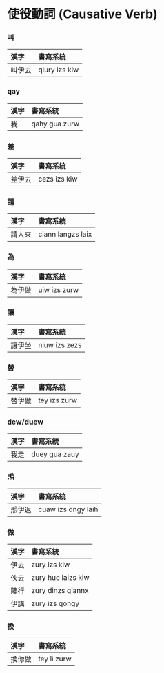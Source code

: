 # 使役動詞 (Causative Verb)

### 叫

| 漢字 | 書寫系統 |
| :--- | :--- |
| 叫伊去 | qiury izs kiw |

### qay

| 漢字 | 書寫系統 |
| :--- | :--- |
| 我 | qahy gua zurw |

### 差

| 漢字 | 書寫系統 |
| :--- | :--- |
| 差伊去 | cezs izs kiw |

### 請

| 漢字 | 書寫系統 |
| :--- | :--- |
| 請人來 | ciann langzs laix |

### 為

| 漢字 | 書寫系統 |
| :--- | :--- |
| 為伊做 | uiw izs zurw |

### 讓

| 漢字 | 書寫系統 |
| :--- | :--- |
| 讓伊坐 | niuw izs zezs |

### 替

| 漢字 | 書寫系統 |
| :--- | :--- |
| 替伊做 | tey izs zurw |

### dew/duew

| 漢字 | 書寫系統 |
| :--- | :--- |
| 我走 | duey gua zauy |

### 𤆬

| 漢字 | 書寫系統 |
| :--- | :--- |
| 𤆬伊返 | cuaw izs dngy laih |

### 做

| 漢字 | 書寫系統 |
| :--- | :--- |
| 伊去 | zury izs kiw |
| 伙去 | zury hue laizs kiw |
| 陣行 | zury dinzs qiannx |
| 伊講 | zury izs qongy |

### 換

| 漢字 | 書寫系統 |
| :--- | :--- |
| 換你做 | tey li zurw |
